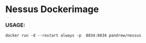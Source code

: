 # Nessus Dockerimage


### USAGE:

```
docker run -d --restart always -p  8834:8834 pandrew/nessus
```

